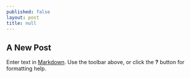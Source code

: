 ```yaml
---
published: false
layout: post
title: null
---
```

## A New Post

Enter text in [Markdown](http://daringfireball.net/projects/markdown/). Use the toolbar above, or click the **?** button for formatting help.
